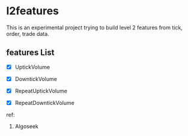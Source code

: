# l2features

This is an experimental project trying to build level 2 features from tick, order, trade data.

## features List

- [x] UptickVolume
- [x] DowntickVolume
- [x] RepeatUptickVolume
- [x] RepeatDowntickVolume


ref:

1. Algoseek